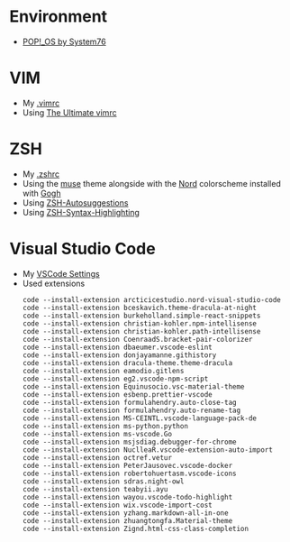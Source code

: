 # Environment
- [POP!_OS by System76](https://system76.com/pop)

# VIM
- My [.vimrc](.vimrc)
- Using [The Ultimate vimrc]

# ZSH
- My [.zshrc](.zshrc)
- Using the [muse] theme alongside with the [Nord] colorscheme installed with [Gogh]
- Using [ZSH-Autosuggestions]
- Using [ZSH-Syntax-Highlighting]

# Visual Studio Code

- My [VSCode Settings](vscode.json)
- Used extensions
  ```text
  code --install-extension arcticicestudio.nord-visual-studio-code
  code --install-extension bceskavich.theme-dracula-at-night
  code --install-extension burkeholland.simple-react-snippets
  code --install-extension christian-kohler.npm-intellisense
  code --install-extension christian-kohler.path-intellisense
  code --install-extension CoenraadS.bracket-pair-colorizer
  code --install-extension dbaeumer.vscode-eslint
  code --install-extension donjayamanne.githistory
  code --install-extension dracula-theme.theme-dracula
  code --install-extension eamodio.gitlens
  code --install-extension eg2.vscode-npm-script
  code --install-extension Equinusocio.vsc-material-theme
  code --install-extension esbenp.prettier-vscode
  code --install-extension formulahendry.auto-close-tag
  code --install-extension formulahendry.auto-rename-tag
  code --install-extension MS-CEINTL.vscode-language-pack-de
  code --install-extension ms-python.python
  code --install-extension ms-vscode.Go
  code --install-extension msjsdiag.debugger-for-chrome
  code --install-extension NuclleaR.vscode-extension-auto-import
  code --install-extension octref.vetur
  code --install-extension PeterJausovec.vscode-docker
  code --install-extension robertohuertasm.vscode-icons
  code --install-extension sdras.night-owl
  code --install-extension teabyii.ayu
  code --install-extension wayou.vscode-todo-highlight
  code --install-extension wix.vscode-import-cost
  code --install-extension yzhang.markdown-all-in-one
  code --install-extension zhuangtongfa.Material-theme
  code --install-extension Zignd.html-css-class-completion
  ```

[The Ultimate vimrc]: https://github.com/amix/vimrc
[muse]: https://github.com/robbyrussell/oh-my-zsh/wiki/Themes#muse
[Nord]: https://github.com/arcticicestudio/nord
[Gogh]: https://github.com/Mayccoll/Gogh
[ZSH-Autosuggestions]: https://github.com/zsh-users/zsh-autosuggestions
[ZSH-Syntax-Highlighting]: https://github.com/zsh-users/zsh-syntax-highlighting